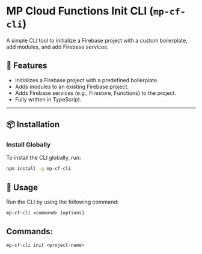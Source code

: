 # MP Cloud Functions Init CLI (`mp-cf-cli`)

A simple CLI tool to initialize a Firebase project with a custom boilerplate, add modules, and add Firebase services.

## 🚀 Features

- Initializes a Firebase project with a predefined boilerplate.
- Adds modules to an existing Firebase project.
- Adds Firebase services (e.g., Firestore, Functions) to the project.
- Fully written in TypeScript.

---

## 📦 Installation

### **Install Globally**
To install the CLI globally, run:

```bash
npm install -g mp-cf-cli
```

## 🔧 Usage
Run the CLI by using the following command:

```
mp-cf-cli <command> [options]
```

## Commands:
```
mp-cf-cli init <project-name>
```

